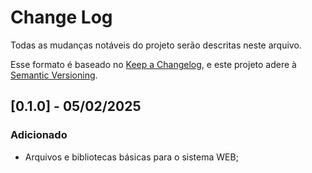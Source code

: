 # Change Log

Todas as mudanças notáveis do projeto serão descritas neste arquivo.

Esse formato é baseado no [Keep a Changelog](https://keepachangelog.com/en/1.1.0/),
e este projeto adere à [Semantic Versioning](https://semver.org/spec/v2.0.0.html).

## [0.1.0] - 05/02/2025

### Adicionado
- Arquivos e bibliotecas básicas para o sistema WEB;
